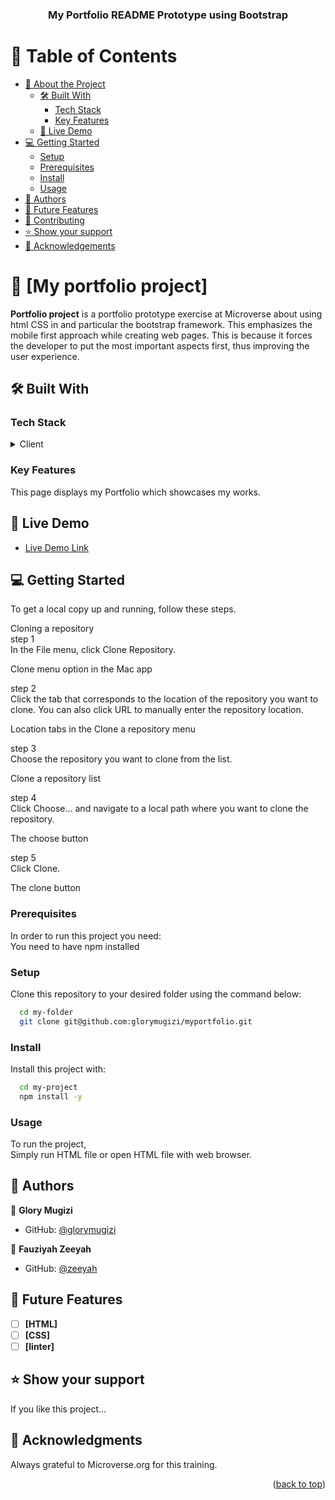 <a name="readme-top"></a>

<div align="center">

  <h3><b>My Portfolio README Prototype using Bootstrap </b></h3>

</div>

# 📗 Table of Contents

- [📖 About the Project](#about-project)
  - [🛠 Built With](#built-with)
    - [Tech Stack](#tech-stack)
    - [Key Features](#key-features)
  - [🚀 Live Demo](#live-demo)
- [💻 Getting Started](#getting-started)
  - [Setup](#setup)
  - [Prerequisites](#prerequisites)
  - [Install](#install)
  - [Usage](#usage)
- [👥 Authors](#authors)
- [🔭 Future Features](#future-features)
- [🤝 Contributing](#contributing)
- [⭐️ Show your support](#support)
- [🙏 Acknowledgements](#acknowledgements)

<!-- PROJECT DESCRIPTION -->

# 📖 [My portfolio project] <a name="About html CSS using bootstrap"></a>

**Portfolio project** is a portfolio prototype exercise at Microverse about using html CSS in and particular the bootstrap framework. This emphasizes the mobile first approach while creating web pages. This is because it forces the developer to put the most important aspects first, thus improving the user experience.

## 🛠 Built With <a name="built-with"></a>

### Tech Stack <a name="tech-stack"></a>

<details>
  <summary>Client</summary>
  <ul>
    <li><a href="#">HTML</a></li>
    <li><a href="#">CSS</a></li>
  </ul>
</details>

### Key Features <a name="key-features"></a>

This page displays my Portfolio which showcases my works.

## 🚀 Live Demo <a name="live-demo"></a>

- [Live Demo Link](https://glorymugizi.github)

## 💻 Getting Started <a name="getting-started"></a>

To get a local copy up and running, follow these
steps.<br>

Cloning a repository<br>
step 1 <br>
In the File menu, click Clone Repository.

Clone menu option in the Mac app

step 2 <br>
Click the tab that corresponds to the location of the repository you want to clone. You can also click URL to manually enter the repository location.

Location tabs in the Clone a repository menu

step 3 <br>
Choose the repository you want to clone from the list.

Clone a repository list

step 4 <br>
Click Choose... and navigate to a local path where you want to clone the repository.

The choose button

step 5 <br>
Click Clone.

The clone button

### Prerequisites

In order to run this project you need:<br>
You need to have npm installed

### Setup

Clone this repository to your desired folder using the command below:<br>

```sh
  cd my-folder
  git clone git@github.com:glorymugizi/myportfolio.git
```

### Install

Install this project with:<br>

```sh
  cd my-project
  npm install -y
```

### Usage

To run the project,<br>
Simply run HTML file or open HTML file with web browser.

## 👥 Authors <a name="authors"></a>

👤 **Glory Mugizi**

- GitHub: [@glorymugizi](https://github.com/glorymugizi)

👤 **Fauziyah Zeeyah**

- GitHub: [@zeeyah](https://github.com/fauziyahzeeyah)

## 🔭 Future Features <a name="future-features"></a>

- [ ] **[HTML]**
- [ ] **[CSS]**
- [ ] **[linter]**

## ⭐️ Show your support <a name="support"></a>

If you like this project...

## 🙏 Acknowledgments <a name="acknowledgements"></a>

Always grateful to Microverse.org for this training.

<p align="right">(<a href="#readme-top">back to top</a>)</p>
